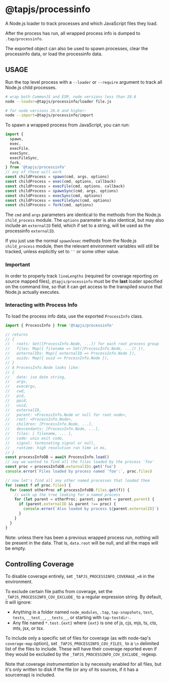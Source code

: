 # @tapjs/processinfo

A Node.js loader to track processes and which JavaScript files they load.

After the process has run, all wrapped process info is dumped to
`.tap/processinfo`.

The exported object can also be used to spawn processes, clear the
processinfo data, or load the processinfo data.

## USAGE

Run the top level process with a `--loader` or `--require` argument to
track all Node.js child processes.

```sh
# wrap both CommonJS and ESM, node versions less than 20.6
node --loader=@tapjs/processinfo/loader file.js

# for node versions 20.6 and higher:
node --import=@tapjs/processinfo/import
```

To spawn a wrapped process from JavaScript, you can run:

```js
import {
  spawn,
  exec,
  execFile,
  execSync,
  execFileSync,
  fork,
} from '@tapjs/processinfo'
// any of these will work
const childProcess = spawn(cmd, args, options)
const childProcess = exec(cmd, options, callback)
const childProcess = execFile(cmd, options, callback)
const childProcess = spawnSync(cmd, args, options)
const childProcess = execSync(cmd, options)
const childProcess = execFileSync(cmd, options)
const childProcess = fork(cmd, options)
```

The `cmd` and `args` parameters are identical to the methods from the
Node.js `child_process` module. The `options` parameter is also identical,
but may also include an `externalID` field, which if set to a string, will
be used as the processinfo `externalID`.

If you just use the normal `spawn`/`exec` methods from the Node.js
`child_process` module, then the relevant environment variables will still
be tracked, unless explicitly set to `''` or some other value.

### Important

In order to properly track `lineLengths` (required for coverage
reporting on source mapped files), `@tapjs/processinfo` must be
the **last** loader specified on the command line, so that it can
get access to the transpiled source that Node.js actually
executes.

### Interacting with Process Info

To load the process info data, use the exported `ProcessInfo` class.

```js
import { ProcessInfo } from '@tapjs/processinfo'

// returns
// {
//   roots: Set([ProcessInfo.Node, ...]) for each root process group
//   files: Map({ filename => Set([ProcessInfo.Node, ...]) }),
//   externalIDs: Map({ externalID => ProcessInfo.Node }),
//   uuids: Map({ uuid => ProcessInfo.Node }),
// }
// A ProcessInfo.Node looks like:
// {
//   date: iso date string,
//   argv,
//   execArgv,
//   cwd,
//   pid,
//   ppid,
//   uuid,
//   externalID,
//   parent: <ProcessInfo.Node or null for root node>,
//   root: <ProcessInfo.Node>,
//   children: [ProcessInfo.Node, ...],
//   descendants: [ProcessInfo.Node, ...],
//   files: [ filename, ... ],
//   code: unix exit code,
//   signal: terminating signal or null,
//   runtime: high resolution run time in ms,
// }
const processInfoDB = await ProcessInfo.load()
// say we wanted to find all the files loaded by the process 'foo'
const proc = processInfoDB.externalIDs.get('foo')
console.error(`Files loaded by process named 'foo':`, proc.files)

// now let's find all any other named processes that loaded them
for (const f of proc.files) {
  for (const otherProc of processInfoDB.files.get(f)) {
    // walk up the tree looking for a named process
    for (let parent = otherProc; parent; parent = parent.parent) {
      if (parent.externalID && parent !== proc) {
        console.error(`Also loaded by process ${parent.externalID}`)
      }
    }
  }
}
```

Note: unless there has been a previous wrapped process run, nothing will be
present in the data. That is, `data.root` will be null, and all the maps
will be empty.

## Controlling Coverage

To disable coverage entirely, set
`_TAPJS_PROCESSINFO_COVERAGE_=0` in the environment.

To exclude certain file paths from coverage, set the
`_TAPJS_PROCESSINFO_COV_EXCLUDE_` to a regular expression string.
By default, it will ignore:

- Anything in a folder named `node_modules`, `.tap`,
  `tap-snapshots`, `test`, `tests`, `__test__`, `__tests__`, or
  starting with `tap-testdir-`.
- Any file named `*.test.{ext}` where `{ext}` is one of js, cjs,
  mjs, ts, cts, mts, jsx, or tsx.

To include only a specific set of files for coverage (as with
node-tap's `coverage-map` option), set
`_TAPJS_PROCESSINFO_COV_FILES_` to a `\n` delimited list of the
files to include. These will have their coverage reported even if
they would be excluded by the `_TAPJS_PROCESSINFO_COV_EXCLUDE_`
regexp.

Note that coverage _instrumentation_ is by necessity enabled for
all files, but it's only written to disk if the file (or any of
its sources, if it has a sourcemap) is included.
